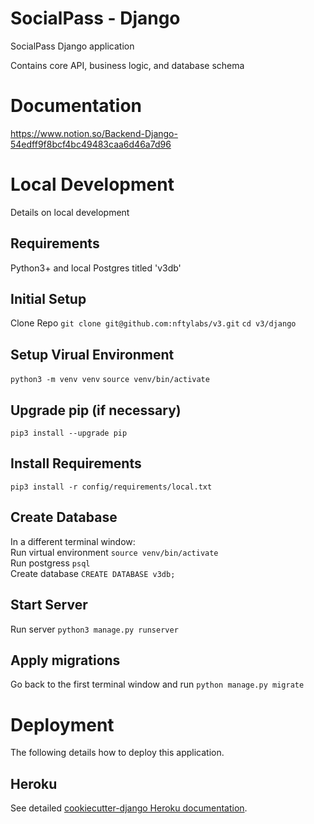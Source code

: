 # SocialPass - Django
SocialPass Django application

Contains core API, business logic, and database schema

# Documentation
https://www.notion.so/Backend-Django-54edff9f8bcf4bc49483caa6d46a7d96

# Local Development
Details on local development

## Requirements
Python3+ and local Postgres titled 'v3db'

## Initial Setup
Clone Repo
`git clone git@github.com:nftylabs/v3.git`
`cd v3/django`

## Setup Virual Environment
`python3 -m venv venv`
`source venv/bin/activate`

## Upgrade pip (if necessary)
`pip3 install --upgrade pip`

## Install Requirements
`pip3 install -r config/requirements/local.txt`

## Create Database
In a different terminal window:\
Run virtual environment `source venv/bin/activate`\
Run postgress `psql`\
Create database `CREATE DATABASE v3db;`

## Start Server
Run server `python3 manage.py runserver`

## Apply migrations
Go back to the first terminal window and run `python manage.py migrate`

# Deployment
The following details how to deploy this application.

## Heroku
See detailed [cookiecutter-django Heroku documentation](http://cookiecutter-django.readthedocs.io/en/latest/deployment-on-heroku.html).
